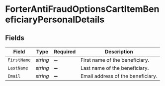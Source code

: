 # ForterAntiFraudOptionsCartItemBeneficiaryPersonalDetails


## Fields

| Field                             | Type                              | Required                          | Description                       |
| --------------------------------- | --------------------------------- | --------------------------------- | --------------------------------- |
| `FirstName`                       | *string*                          | :heavy_minus_sign:                | First name of the beneficiary.    |
| `LastName`                        | *string*                          | :heavy_minus_sign:                | Last name of the beneficiary.     |
| `Email`                           | *string*                          | :heavy_minus_sign:                | Email address of the beneficiary. |